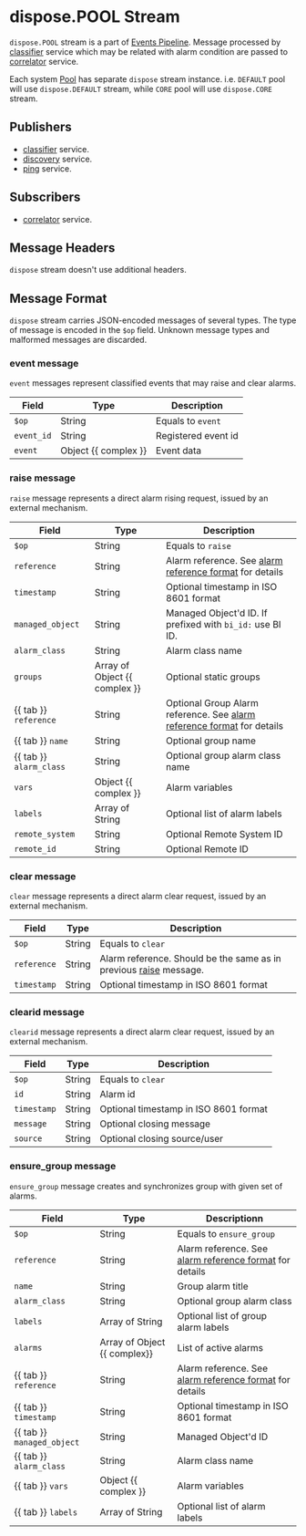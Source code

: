 # dispose.POOL Stream

`dispose.POOL` stream is a part of [Events Pipeline](index.md#events-pipeline).
Message processed by [classifier](../../../services-reference/classifier.md) service which may be related with alarm
condition are passed to [correlator](../../../services-reference/correlator.md) service.

Each system [Pool](../../../concepts/pool/index.md) has separate
`dispose` stream instance. i.e. `DEFAULT` pool will use `dispose.DEFAULT` stream,
while `CORE` pool will use `dispose.CORE` stream.

## Publishers

- [classifier](../../../services-reference/classifier.md) service.
- [discovery](../../../services-reference/discovery.md) service.
- [ping](../../../services-reference/ping.md) service.

## Subscribers

- [correlator](../../../services-reference/correlator.md) service.

## Message Headers

`dispose` stream doesn't use additional headers.

## Message Format

`dispose` stream carries JSON-encoded messages of several types. The type of message is encoded
in the `$op` field. Unknown message types and malformed messages are discarded.

### event message

`event` messages represent classified events that may raise and clear alarms.

| Field      | Type                 | Description         |
| ---------- | -------------------- | ------------------- |
| `$op`      | String               | Equals to `event`   |
| `event_id` | String               | Registered event id |
| `event`    | Object {{ complex }} | Event data          |

### raise message
`raise` message represents a direct alarm rising request, issued by an external mechanism.

| Field                   | Type                          | Description                                                                                            |
| ----------------------- | ----------------------------- | ------------------------------------------------------------------------------------------------------ |
| `$op`                   | String                        | Equals to `raise`                                                                                      |
| `reference`             | String                        | Alarm reference. See [alarm reference format](../alarm-reference-format.md) for details                |
| `timestamp`             | String                        | Optional timestamp in ISO 8601 format                                                                  |
| `managed_object`        | String                        | Managed Object'd ID. If prefixed with `bi_id:` use BI ID.                                              |
| `alarm_class`           | String                        | Alarm class name                                                                                       |
| `groups`                | Array of Object {{ complex }} | Optional static groups                                                                                 |
| {{ tab }} `reference`   | String                        | Optional Group Alarm reference. See [alarm reference format](../alarm-reference-format.md) for details |
| {{ tab }} `name`        | String                        | Optional group name                                                                                    |
| {{ tab }} `alarm_class` | String                        | Optional group alarm class name                                                                        |
| `vars`                  | Object {{ complex }}          | Alarm variables                                                                                        |
| `labels`                | Array of String               | Optional list of alarm labels                                                                          |
| `remote_system`         | String                        | Optional Remote System ID                                                                              |
| `remote_id`             | String                        | Optional Remote ID                                                                                     |

### clear message
`clear` message represents a direct alarm clear request, issued by an external mechanism.

| Field       | Type   | Description                                                                         |
| ----------- | ------ | ----------------------------------------------------------------------------------- |
| `$op`       | String | Equals to `clear`                                                                   |
| `reference` | String | Alarm reference. Should be the same as in previous [raise](#raise-message) message. |
| `timestamp` | String | Optional timestamp in ISO 8601 format                                               |

### clearid message

`clearid` message represents a direct alarm clear request, issued by an external mechanism.

| Field       | Type   | Description                           |
| ----------- | ------ | ------------------------------------- |
| `$op`       | String | Equals to `clear`                     |
| `id`        | String | Alarm id                              |
| `timestamp` | String | Optional timestamp in ISO 8601 format |
| `message`   | String | Optional closing message              |
| `source`    | String | Optional closing source/user          |

### ensure_group message
`ensure_group` message creates and synchronizes group with given set of alarms.

| Field                      | Type                         | Descriptionn                                                                            |
| -------------------------- | ---------------------------- | --------------------------------------------------------------------------------------- |
| `$op`                      | String                       | Equals to `ensure_group`                                                                |
| `reference`                | String                       | Alarm reference. See [alarm reference format](../alarm-reference-format.md) for details |
| `name`                     | String                       | Group alarm title                                                                       |
| `alarm_class`              | String                       | Optional group alarm class                                                              |
| `labels`                   | Array of String              | Optional list of group alarm labels                                                     |
| `alarms`                   | Array of Object {{ complex}} | List of active alarms                                                                   |
| {{ tab }} `reference`      | String                       | Alarm reference. See [alarm reference format](../alarm-reference-format.md) for details |
| {{ tab }} `timestamp`      | String                       | Optional timestamp in ISO 8601 format                                                   |
| {{ tab }} `managed_object` | String                       | Managed Object'd ID                                                                     |
| {{ tab }} `alarm_class`    | String                       | Alarm class name                                                                        |
| {{ tab }} `vars`           | Object {{ complex }}         | Alarm variables                                                                         |
| {{ tab }} `labels`         | Array of String              | Optional list of alarm labels                                                           |

